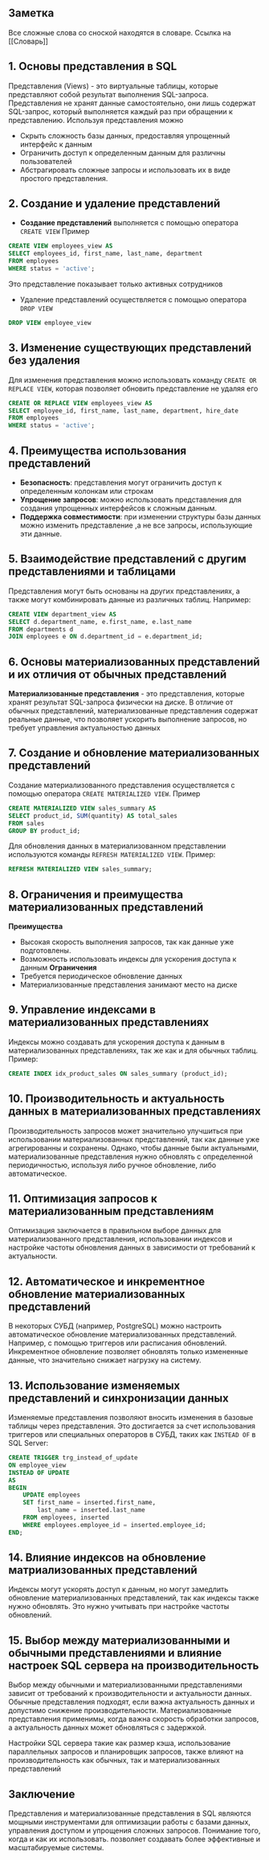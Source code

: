 ## Заметка
Все сложные слова со сноской находятся в словаре. Ссылка на [[Словарь]]

## 1. Основы представления в SQL
Представления (Views) - это виртуальные таблицы, которые представляют собой результат выполнения SQL-запроса. Представления не хранят данные самостоятельно, они лишь содержат SQL-запрос, который выполняется каждый раз при обращении к представлению. Используя представления можно
+ Скрыть сложность базы данных, предоставляя упрощенный интерфейс к данным
+ Ограничить доступ к определенным данным для различны пользователей
+ Абстрагировать сложные запросы и использовать их в виде простого представления.
## 2. Создание и удаление представлений
+ **Создание представлений** выполняется с помощью оператора `CREATE VIEW` 
Пример 
```SQL
CREATE VIEW employees_view AS
SELECT employees_id, first_name, last_name, department
FROM employees
WHERE status = 'active';
```
Это представление показывает только активных сотрудников
+ Удаление представлений осуществляется с помощью оператора `DROP VIEW`
```SQL
DROP VIEW employee_view
```
## 3. Изменение существующих представлений без удаления
Для изменения представления можно использовать команду `CREATE OR REPLACE VIEW`, которая позволяет обновить представление не удаляя его
```SQL
CREATE OR REPLACE VIEW employees_view AS
SELECT employee_id, first_name, last_name, department, hire_date
FROM employees
WHERE status = 'active';
```
## 4. Преимущества использования представлений
+ **Безопасность**: представления могут ограничить доступ к определенным колонкам или строкам
+ **Упрощение запросов**: можно использовать представления для создания упрощенных интерфейсов к сложным данным.
+ **Поддержка совместимости**: при изменении структуры базы данных можно изменить представление ,а не все запросы, использующие эти данные.
## 5. Взаимодействие представлений с другим представлениями и таблицами
Представления могут быть основаны на других представлениях, а также могут комбинировать данные из различных таблиц. Например:
```SQL
CREATE VIEW department_view AS 
SELECT d.department_name, e.first_name, e.last_name
FROM departments d
JOIN employees e ON d.department_id = e.department_id;
```
## 6. Основы материализованных представлений и их отличия от обычных представлений
**Материализованные представления** - это представления, которые хранят результат SQL-запроса физически на диске.
В отличие от обычных представлений, материализованные представления содержат реальные данные, что позволяет ускорить выполнение запросов, но требует управления актуальностью данных

## 7. Создание и обновление материализованных представлений
Создание материализованного представления осуществляется с помощью оператора `CREATE MATERIALIZED VIEW`. Пример
```SQL
CREATE MATERIALIZED VIEW sales_summary AS
SELECT product_id, SUM(quantity) AS total_sales
FROM sales
GROUP BY product_id;
```
Для обновления данных в материализованном представлении используются команды `REFRESH MATERIALIZED VIEW`.
Пример: 
```SQL
REFRESH MATERIALIZED VIEW sales_summary;
```
## 8. Ограничения и преимущества материализованных представлений
**Преимущества**
+ Высокая скорость выполнения запросов, так как данные уже подготовлены. 
+ Возможность использовать индексы для ускорения доступа к данным
**Ограничения**
+ Требуется периодическое обновление данных
+ Материализованные представления занимают место на диске
## 9. Управление индексами в материализованных представлениях
Индексы можно создавать для ускорения доступа к данным в материализованных представлениях, так же как и для обычных таблиц. Пример:
```SQL
CREATE INDEX idx_product_sales ON sales_summary (product_id);
```
## 10. Производительность и актуальность данных в материализованных представлениях
Производительность запросов может значительно улучшиться при использовании материализованных представлений, так как данные уже агрегированны и сохранены. Однако, чтобы данные были актуальными, материализованные представления нужно обновлять с определенной периодичностью, используя либо ручное обновление, либо автоматическое.

## 11. Оптимизация запросов к материализованным представлениям
Оптимизация заключается в правильном выборе данных для материализованного представления, использовании индексов и настройке частоты обновления данных в зависимости от требований к актуальности.

## 12. Автоматическое и инкрементное обновление материализованных представлений
В некоторых СУБД (например,  PostgreSQL) можно настроить автоматическое обновление материализованных представлений. Например, с помощью триггеров или расписания обновлений. Инкрементное обновление позволяет обновлять только измененные данные, что значительно снижает нагрузку на систему.

## 13. Использование изменяемых представлений и синхронизации данных
Изменяемые представления позволяют вносить изменения в базовые таблицы через представления. Это достигается за счет использования триггеров или специальных операторов в СУБД, таких как `INSTEAD OF` в SQL Server: 
```SQL
CREATE TRIGGER trg_instead_of_update
ON employee_view
INSTEAD OF UPDATE
AS
BEGIN
	UPDATE employees
	SET first_name = inserted.first_name,
		last_name = inserted.last_name
	FROM employees, inserted
	WHERE employees.employee_id = inserted.employee_id;
END;
```

## 14. Влияние индексов на обновление матриализованных представлений
Индексы могут ускорять доступ к данным, но могут замедлить обновление материализованных представлений, так как индексы также нужно обновлять. Это нужно учитывать при настройке частоты обновлений.

## 15. Выбор между материализованными и обычными представлениями и влияние настроек SQL сервера на производительность

Выбор между обычными и материализованными представлениями зависит от требований к производительности и актуальности данных. Обычные представления подходят, если важна актуальность данных и допустимо снижение производительности. 
Материализованные представления применимы, когда важна скорость обработки запросов, а актуальность данных может обновляться с задержкой.

Настройки SQL сервера такие как размер кэша, использование параллельных запросов и планировщик запросов, также влияют на производительность как обычных, так и материализованных представлений

## Заключение 
Представления и материализованные представления в SQL являются мощными инструментами для оптимизации работы с базами данных, управления доступом и упрощения сложных запросов. Понимание того, когда и как их использовать. позволяет создавать более эффективные и масштабируемые системы.
